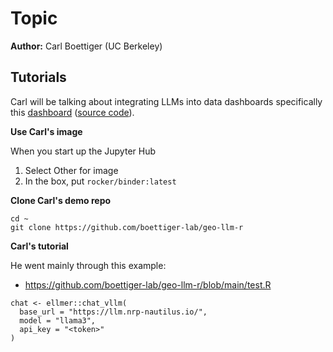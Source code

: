 # Topic

**Author:** Carl Boettiger (UC Berkeley)



## Tutorials

Carl will be talking about integrating LLMs into data dashboards specifically this
[dashboard](https://huggingface.co/spaces/boettiger-lab/ca-30x30) ([source code](https://github.com/boettiger-lab/ca-30x30)).

**Use Carl's image**

When you start up the Jupyter Hub

1. Select Other for image
2. In the box, put `rocker/binder:latest`

**Clone Carl's demo repo**

```
cd ~
git clone https://github.com/boettiger-lab/geo-llm-r
```

**Carl's tutorial**

He went mainly through this example:

* https://github.com/boettiger-lab/geo-llm-r/blob/main/test.R

```
chat <- ellmer::chat_vllm(
  base_url = "https://llm.nrp-nautilus.io/",
  model = "llama3",
  api_key = "<token>"
)
```

